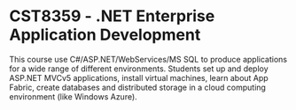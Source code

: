 # CST8359 - .NET Enterprise Application Development

This course use C#/ASP.NET/WebServices/MS SQL to produce applications for a wide range of different environments. Students set up and deploy ASP.NET MVCv5 applications, install virtual machines, learn about App Fabric, create databases and distributed storage in a cloud computing environment (like Windows Azure).
